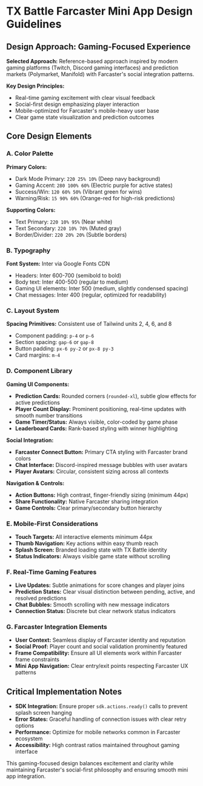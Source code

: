 # TX Battle Farcaster Mini App Design Guidelines

## Design Approach: Gaming-Focused Experience
**Selected Approach:** Reference-based approach inspired by modern gaming platforms (Twitch, Discord gaming interfaces) and prediction markets (Polymarket, Manifold) with Farcaster's social integration patterns.

**Key Design Principles:**
- Real-time gaming excitement with clear visual feedback
- Social-first design emphasizing player interaction
- Mobile-optimized for Farcaster's mobile-heavy user base
- Clear game state visualization and prediction outcomes

## Core Design Elements

### A. Color Palette
**Primary Colors:**
- Dark Mode Primary: `220 25% 10%` (Deep navy background)
- Gaming Accent: `280 100% 60%` (Electric purple for active states)
- Success/Win: `120 60% 50%` (Vibrant green for wins)
- Warning/Risk: `15 90% 60%` (Orange-red for high-risk predictions)

**Supporting Colors:**
- Text Primary: `220 10% 95%` (Near white)
- Text Secondary: `220 10% 70%` (Muted gray)
- Border/Divider: `220 20% 20%` (Subtle borders)

### B. Typography
**Font System:** Inter via Google Fonts CDN
- Headers: Inter 600-700 (semibold to bold)
- Body text: Inter 400-500 (regular to medium)
- Gaming UI elements: Inter 500 (medium, slightly condensed spacing)
- Chat messages: Inter 400 (regular, optimized for readability)

### C. Layout System
**Spacing Primitives:** Consistent use of Tailwind units 2, 4, 6, and 8
- Component padding: `p-4` or `p-6`
- Section spacing: `gap-6` or `gap-8`  
- Button padding: `px-6 py-2` or `px-8 py-3`
- Card margins: `m-4`

### D. Component Library

**Gaming UI Components:**
- **Prediction Cards:** Rounded corners (`rounded-xl`), subtle glow effects for active predictions
- **Player Count Display:** Prominent positioning, real-time updates with smooth number transitions
- **Game Timer/Status:** Always visible, color-coded by game phase
- **Leaderboard Cards:** Rank-based styling with winner highlighting

**Social Integration:**
- **Farcaster Connect Button:** Primary CTA styling with Farcaster brand colors
- **Chat Interface:** Discord-inspired message bubbles with user avatars
- **Player Avatars:** Circular, consistent sizing across all contexts

**Navigation & Controls:**
- **Action Buttons:** High contrast, finger-friendly sizing (minimum 44px)
- **Share Functionality:** Native Farcaster sharing integration
- **Game Controls:** Clear primary/secondary button hierarchy

### E. Mobile-First Considerations
- **Touch Targets:** All interactive elements minimum 44px
- **Thumb Navigation:** Key actions within easy thumb reach
- **Splash Screen:** Branded loading state with TX Battle identity
- **Status Indicators:** Always visible game state without scrolling

### F. Real-Time Gaming Features
- **Live Updates:** Subtle animations for score changes and player joins
- **Prediction States:** Clear visual distinction between pending, active, and resolved predictions
- **Chat Bubbles:** Smooth scrolling with new message indicators
- **Connection Status:** Discrete but clear network status indicators

### G. Farcaster Integration Elements
- **User Context:** Seamless display of Farcaster identity and reputation
- **Social Proof:** Player count and social validation prominently featured
- **Frame Compatibility:** Ensure all UI elements work within Farcaster frame constraints
- **Mini App Navigation:** Clear entry/exit points respecting Farcaster UX patterns

## Critical Implementation Notes
- **SDK Integration:** Ensure proper `sdk.actions.ready()` calls to prevent splash screen hanging
- **Error States:** Graceful handling of connection issues with clear retry options
- **Performance:** Optimize for mobile networks common in Farcaster ecosystem
- **Accessibility:** High contrast ratios maintained throughout gaming interface

This gaming-focused design balances excitement and clarity while maintaining Farcaster's social-first philosophy and ensuring smooth mini app integration.